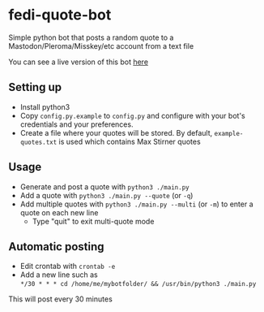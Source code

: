 # fedi-quote-bot

Simple python bot that posts a random quote to a Mastodon/Pleroma/Misskey/etc account from a text file    

You can see a live version of this bot [here](https://disqordia.space/stirner_bot)    

## Setting up 
- Install python3  
- Copy `config.py.example` to `config.py` and configure with your bot's credentials and your preferences.   
- Create a file where your quotes will be stored. By default, `example-quotes.txt` is used which contains Max Stirner quotes

## Usage

- Generate and post a quote with `python3 ./main.py`  
- Add a quote with `python3 ./main.py --quote` (or `-q`)   
- Add multiple quotes with `python3 ./main.py --multi` (or `-m`) to enter a quote on each new line  
  - Type "quit" to exit multi-quote mode  

## Automatic posting 

- Edit crontab with `crontab -e`  
- Add a new line such as  
`*/30 * * * cd /home/me/mybotfolder/ && /usr/bin/python3 ./main.py`  

This will post every 30 minutes 

